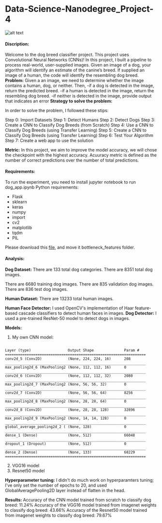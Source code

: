 # Data-Science-Nanodegree_Project-4

![alt text](https://github.com/LamyaMK/Data-Science-Nanodegree_Project-4/blob/main/sample_dog_output.png?raw=true)
#### Discription:
Welcome to the dog breed classifier project. This project uses Convolutional Neural Networks (CNNs)! In this project, I built a pipeline to process real-world, user-supplied images. Given an image of a dog, your algorithm will identify an estimate of the canine’s breed. If supplied an image of a human, the code will identify the resembling dog breed.
**Problem:** 
Given a an image, we need to determine whether the image contains a human, dog, or neither. Then,
-if a dog is detected in the image, return the predicted breed.
-if a human is detected in the image, return the resembling dog breed.
-if neither is detected in the image, provide output that indicates an error
**Strategy to solve the problem:** 

In order to solve the problem, I followed these stips:

Step 0: Import Datasets
Step 1: Detect Humans
Step 2: Detect Dogs
Step 3: Create a CNN to Classify Dog Breeds (from Scratch)
Step 4: Use a CNN to Classify Dog Breeds (using Transfer Learning)
Step 5: Create a CNN to Classify Dog Breeds (using Transfer Learning)
Step 6: Test Your Algorithm
Step 7: Create a web app to use the solution

**Metric:**
In this project, we aim to improve the model accuracy, we will chose the checkpoint with the highest accuracy.
Acuuracy metric is defined as the number of correct predictions over the number of total predictions.



#### Requirements:
To run the experiment, you need to install jupyter notebook to run dog_app.ipynb
Python requirements:
- Flask
- sklearn       
- keras
- numpy
- import
- cv2
- matplotlib
- tqdm
- PIL

Please download this [file](https://drive.google.com/file/d/1SL4zVqL_LZXXHyxjVhIoUxRmzxoIDmKU/view?usp=sharing), and move it bottleneck_features folder.

#### Analysis:
**Dog Dataset:**
There are 133 total dog categories.
There are 8351 total dog images.

There are 6680 training dog images.
There are 835 validation dog images.
There are 836 test dog images.

**Human Dataset:**
There are 13233 total human images.

**Human Face Detector:** 
I used OpenCV's implementation of Haar feature-based cascade classifiers to detect human faces in images.
**Dog Detector:**
I used a pre-trained ResNet-50 model to detect dogs in images.

**Models:**
1) My own CNN model:
```

Layer (type)                 Output Shape              Param #   
=================================================================
conv2d_5 (Conv2D)            (None, 224, 224, 16)      208       
_________________________________________________________________
max_pooling2d_6 (MaxPooling2 (None, 112, 112, 16)      0         
_________________________________________________________________
conv2d_6 (Conv2D)            (None, 112, 112, 32)      2080      
_________________________________________________________________
max_pooling2d_7 (MaxPooling2 (None, 56, 56, 32)        0         
_________________________________________________________________
conv2d_7 (Conv2D)            (None, 56, 56, 64)        8256      
_________________________________________________________________
max_pooling2d_8 (MaxPooling2 (None, 28, 28, 64)        0         
_________________________________________________________________
conv2d_8 (Conv2D)            (None, 28, 28, 128)       32896     
_________________________________________________________________
max_pooling2d_9 (MaxPooling2 (None, 14, 14, 128)       0         
_________________________________________________________________
global_average_pooling2d_2 ( (None, 128)               0         
_________________________________________________________________
dense_1 (Dense)              (None, 512)               66048     
_________________________________________________________________
dropout_1 (Dropout)          (None, 512)               0         
_________________________________________________________________
dense_2 (Dense)              (None, 133)               68229     
=================================================================
```
2) VGG16 model
3) Resnet50 model

**Hyperparameter tuning:**
I didn't do much work on hyperparamters tuning; I've only set the number of epochs to 20, and used GlobalAveragePooling2D layer instead of flatten in the head.

**Results:**
Accuracy of the CNN model trained from scratch to classify dog breed: 11.24%
Accuracy of the VGG16 model trained from imagenet weights to classify dog breed: 43.66%
Accuracy of the Resnet50 model trained from imagenet weights to classify dog breed: 79.67%



